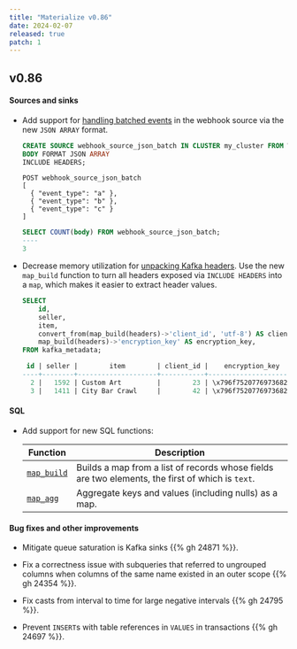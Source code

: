 ```yaml
---
title: "Materialize v0.86"
date: 2024-02-07
released: true
patch: 1
---
```


## v0.86

#### Sources and sinks

* Add support for [handling batched events](https://materialize.com/docs/sql/create-source/webhook/#handling-batch-events)
  in the webhook source via the new `JSON ARRAY` format.

  ```sql
  CREATE SOURCE webhook_source_json_batch IN CLUSTER my_cluster FROM WEBHOOK
  BODY FORMAT JSON ARRAY
  INCLUDE HEADERS;
  ```

  ```
  POST webhook_source_json_batch
  [
    { "event_type": "a" },
    { "event_type": "b" },
    { "event_type": "c" }
  ]
  ```

  ```sql
  SELECT COUNT(body) FROM webhook_source_json_batch;
  ----
  3
  ```

* Decrease memory utilization for [unpacking Kafka headers](https://materialize.com/docs/sql/create-source/kafka/#headers).
  Use the new `map_build` function to turn all headers exposed via `INCLUDE
  HEADERS` into a `map`, which makes it easier to extract header values.

   ```sql
   SELECT
       id,
       seller,
       item,
       convert_from(map_build(headers)->'client_id', 'utf-8') AS client_id,
       map_build(headers)->'encryption_key' AS encryption_key,
   FROM kafka_metadata;

    id | seller |        item        | client_id |    encryption_key
   ----+--------+--------------------+-----------+----------------------
     2 |   1592 | Custom Art         |        23 | \x796f75207769736821
     3 |   1411 | City Bar Crawl     |        42 | \x796f75207769736821
   ```

#### SQL

* Add support for new SQL functions:

  | Function                                        | Description                                                                                                 |
  | ----------------------------------------------- | ----------------------------------------------------------------------------------------------------------- |
  | [`map_build`](/sql/functions/#map_build) | Builds a map from a list of records whose fields are two elements, the first of which is `text`.     |
  | [`map_agg`](/sql/functions/#map_agg)    | Aggregate keys and values (including nulls) as a map. |

#### Bug fixes and other improvements

* Mitigate queue saturation is Kafka sinks {{% gh 24871 %}}.

* Fix a correctness issue with subqueries that referred to ungrouped columns
  when columns of the same name existed in an outer scope {{% gh 24354 %}}.

* Fix casts from interval to time for large negative intervals {{% gh 24795 %}}.

* Prevent `INSERT`s with table references in `VALUES` in transactions {{% gh 24697 %}}.
